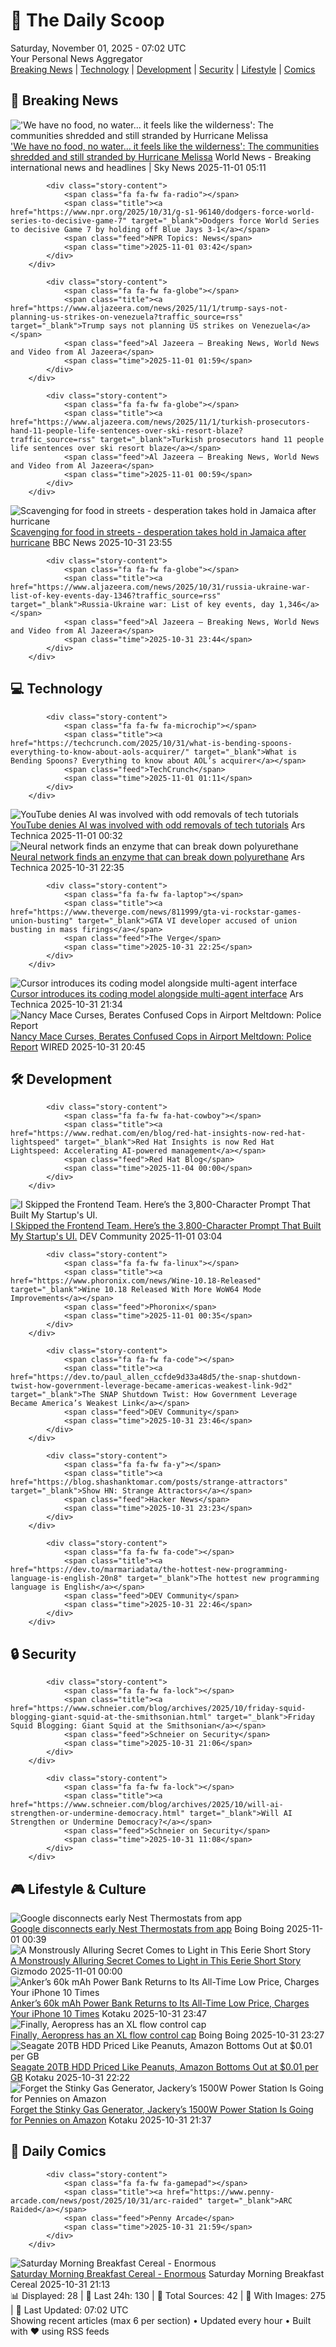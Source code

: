<!-- Processing 54 RSS feeds at 2025-11-01 07:01:50 UTC -->
<!-- Processing: XKCD -->
<!-- Processing: Penny Arcade -->
<!-- Processing: Girl Genius -->
<!-- Processing: BBC Breaking News -->
<!-- Processing: CBC News -->
<!-- Error processing https://rss.cbc.ca/lineup/topstories.xml: The read operation timed out -->
<!-- Processing: Reuters World News -->
<!-- Processing: ABC News Breaking -->
<!-- Processing: NBC News Breaking -->
<!-- Processing: TechCrunch -->
<!-- Processing: The Verge -->
<!-- Processing: Ars Technica -->
<!-- Processing: WIRED -->
<!-- Processing: Lobsters Python -->
<!-- Processing: Hacker News -->
<!-- Processing: Phoronix Linux News -->
<!-- Processing: It's FOSS -->
<!-- Processing: OMG! Ubuntu -->
<!-- Processing: Linux.com -->
<!-- Processing: Ubuntu Blog -->
<!-- Processing: GitHub Blog -->
<!-- Processing: DZone -->
<!-- Processing: Lifehacker -->
<!-- Processing: Kotaku -->
<!-- Processing: Krebs on Security -->
<!-- Processing: Schneier on Security -->
<!-- Generated 0 new posts out of 25 feeds processed -->
<div class="newspaper-header">
    <h1 class="newspaper-title">📰 The Daily Scoop</h1>
    <div class="newspaper-date">Saturday, November 01, 2025 - 07:02 UTC</div>
    <div class="newspaper-subtitle">Your Personal News Aggregator</div>
</div>

<div class="newspaper-nav">
    <a href="#breaking">Breaking News</a> |
    <a href="#tech">Technology</a> |
    <a href="#dev">Development</a> |
    <a href="#security">Security</a> |
    <a href="#lifestyle">Lifestyle</a> |
    <a href="#webcomics">Comics</a>
</div>

<div class="news-section breaking-news" id="breaking">
<h2 class="section-header">🚨 Breaking News</h2>
<div class="stories-container">
<div class="story">
            <img src="https://e3.365dm.com/25/11/1920x1080/skynews-kelner-vt-grab-jamaica-hurricane-melissa_7068357.jpg?20251101055002" alt="&#x27;We have no food, no water... it feels like the wilderness&#x27;: The communities shredded and still stranded by Hurricane Melissa" class="story-image" loading="lazy" onerror="this.style.display='none'">
            <div class="story-content">
                <span class="fa fa-fw fa-satellite"></span>
                <span class="title"><a href="https://news.sky.com/story/we-have-no-food-no-water-it-feels-like-the-wilderness-the-communities-shredded-and-still-stranded-by-hurricane-melissa-13461594" target="_blank">&#x27;We have no food, no water... it feels like the wilderness&#x27;: The communities shredded and still stranded by Hurricane Melissa</a></span>
                <span class="feed">World News - Breaking international news and headlines | Sky News</span>
                <span class="time">2025-11-01 05:11</span>
            </div>
        </div>
<div class="story">
            
            <div class="story-content">
                <span class="fa fa-fw fa-radio"></span>
                <span class="title"><a href="https://www.npr.org/2025/10/31/g-s1-96140/dodgers-force-world-series-to-decisive-game-7" target="_blank">Dodgers force World Series to decisive Game 7 by holding off Blue Jays 3-1</a></span>
                <span class="feed">NPR Topics: News</span>
                <span class="time">2025-11-01 03:42</span>
            </div>
        </div>
<div class="story">
            
            <div class="story-content">
                <span class="fa fa-fw fa-globe"></span>
                <span class="title"><a href="https://www.aljazeera.com/news/2025/11/1/trump-says-not-planning-us-strikes-on-venezuela?traffic_source=rss" target="_blank">Trump says not planning US strikes on Venezuela</a></span>
                <span class="feed">Al Jazeera – Breaking News, World News and Video from Al Jazeera</span>
                <span class="time">2025-11-01 01:59</span>
            </div>
        </div>
<div class="story">
            
            <div class="story-content">
                <span class="fa fa-fw fa-globe"></span>
                <span class="title"><a href="https://www.aljazeera.com/news/2025/11/1/turkish-prosecutors-hand-11-people-life-sentences-over-ski-resort-blaze?traffic_source=rss" target="_blank">Turkish prosecutors hand 11 people life sentences over ski resort blaze</a></span>
                <span class="feed">Al Jazeera – Breaking News, World News and Video from Al Jazeera</span>
                <span class="time">2025-11-01 00:59</span>
            </div>
        </div>
<div class="story">
            <img src="https://ichef.bbci.co.uk/ace/standard/240/cpsprodpb/5347/live/ffb40270-b6ad-11f0-80fd-e396b418a68d.jpg" alt="Scavenging for food in streets - desperation takes hold in Jamaica after hurricane" class="story-image" loading="lazy" onerror="this.style.display='none'">
            <div class="story-content">
                <span class="fa fa-fw fa-earth-americas"></span>
                <span class="title"><a href="https://www.bbc.com/news/articles/c0jdd186l0go?at_medium=RSS&at_campaign=rss" target="_blank">Scavenging for food in streets - desperation takes hold in Jamaica after hurricane</a></span>
                <span class="feed">BBC News</span>
                <span class="time">2025-10-31 23:55</span>
            </div>
        </div>
<div class="story">
            
            <div class="story-content">
                <span class="fa fa-fw fa-globe"></span>
                <span class="title"><a href="https://www.aljazeera.com/news/2025/10/31/russia-ukraine-war-list-of-key-events-day-1346?traffic_source=rss" target="_blank">Russia-Ukraine war: List of key events, day 1,346</a></span>
                <span class="feed">Al Jazeera – Breaking News, World News and Video from Al Jazeera</span>
                <span class="time">2025-10-31 23:44</span>
            </div>
        </div>
</div>
</div>
<div class="news-section tech-news" id="tech">
<h2 class="section-header">💻 Technology</h2>
<div class="stories-container">
<div class="story">
            
            <div class="story-content">
                <span class="fa fa-fw fa-microchip"></span>
                <span class="title"><a href="https://techcrunch.com/2025/10/31/what-is-bending-spoons-everything-to-know-about-aols-acquirer/" target="_blank">What is Bending Spoons? Everything to know about AOL’s acquirer</a></span>
                <span class="feed">TechCrunch</span>
                <span class="time">2025-11-01 01:11</span>
            </div>
        </div>
<div class="story">
            <img src="https://cdn.arstechnica.net/wp-content/uploads/2025/10/GettyImages-2216630168-500x500.jpg" alt="YouTube denies AI was involved with odd removals of tech tutorials" class="story-image" loading="lazy" onerror="this.style.display='none'">
            <div class="story-content">
                <span class="fa fa-fw fa-cog"></span>
                <span class="title"><a href="https://arstechnica.com/tech-policy/2025/10/youtube-denies-ai-was-involved-with-odd-removals-of-tech-tutorials/" target="_blank">YouTube denies AI was involved with odd removals of tech tutorials</a></span>
                <span class="feed">Ars Technica</span>
                <span class="time">2025-11-01 00:32</span>
            </div>
        </div>
<div class="story">
            <img src="https://cdn.arstechnica.net/wp-content/uploads/2025/10/GettyImages-1306483-500x500.jpg" alt="Neural network finds an enzyme that can break down polyurethane" class="story-image" loading="lazy" onerror="this.style.display='none'">
            <div class="story-content">
                <span class="fa fa-fw fa-cog"></span>
                <span class="title"><a href="https://arstechnica.com/science/2025/10/polyurethane-is-the-latest-polymer-broken-down-by-designer-enzymes/" target="_blank">Neural network finds an enzyme that can break down polyurethane</a></span>
                <span class="feed">Ars Technica</span>
                <span class="time">2025-10-31 22:35</span>
            </div>
        </div>
<div class="story">
            
            <div class="story-content">
                <span class="fa fa-fw fa-laptop"></span>
                <span class="title"><a href="https://www.theverge.com/news/811999/gta-vi-rockstar-games-union-busting" target="_blank">GTA VI developer accused of union busting in mass firings</a></span>
                <span class="feed">The Verge</span>
                <span class="time">2025-10-31 22:25</span>
            </div>
        </div>
<div class="story">
            <img src="https://cdn.arstechnica.net/wp-content/uploads/2025/10/Screenshot-2025-10-31-at-3.49.43-PM-500x378.png" alt="Cursor introduces its coding model alongside multi-agent interface" class="story-image" loading="lazy" onerror="this.style.display='none'">
            <div class="story-content">
                <span class="fa fa-fw fa-cog"></span>
                <span class="title"><a href="https://arstechnica.com/ai/2025/10/cursor-introduces-its-coding-model-alongside-multi-agent-interface/" target="_blank">Cursor introduces its coding model alongside multi-agent interface</a></span>
                <span class="feed">Ars Technica</span>
                <span class="time">2025-10-31 21:34</span>
            </div>
        </div>
<div class="story">
            <img src="https://media.wired.com/photos/6904dfbef259dcdee4c046a1/master/pass/Nancy-Mace-TSA-Politics-AP24324592046983.jpg" alt="Nancy Mace Curses, Berates Confused Cops in Airport Meltdown: Police Report" class="story-image" loading="lazy" onerror="this.style.display='none'">
            <div class="story-content">
                <span class="fa fa-fw fa-bolt"></span>
                <span class="title"><a href="https://www.wired.com/story/nancy-mace-berates-cops-airport-meltdown/" target="_blank">Nancy Mace Curses, Berates Confused Cops in Airport Meltdown: Police Report</a></span>
                <span class="feed">WIRED</span>
                <span class="time">2025-10-31 20:45</span>
            </div>
        </div>
</div>
</div>
<div class="news-section dev-news" id="dev">
<h2 class="section-header">🛠️ Development</h2>
<div class="stories-container">
<div class="story">
            
            <div class="story-content">
                <span class="fa fa-fw fa-hat-cowboy"></span>
                <span class="title"><a href="https://www.redhat.com/en/blog/red-hat-insights-now-red-hat-lightspeed" target="_blank">Red Hat Insights is now Red Hat Lightspeed: Accelerating AI-powered management</a></span>
                <span class="feed">Red Hat Blog</span>
                <span class="time">2025-11-04 00:00</span>
            </div>
        </div>
<div class="story">
            <img src="https://media2.dev.to/dynamic/image/width=800%2Cheight=%2Cfit=scale-down%2Cgravity=auto%2Cformat=auto/https%3A%2F%2Fdev-to-uploads.s3.amazonaws.com%2Fuploads%2Farticles%2F1z2zqei2c2mmmzlfjsw4.png" alt="I Skipped the Frontend Team. Here’s the 3,800-Character Prompt That Built My Startup&#x27;s UI." class="story-image" loading="lazy" onerror="this.style.display='none'">
            <div class="story-content">
                <span class="fa fa-fw fa-code"></span>
                <span class="title"><a href="https://dev.to/pump_web_c125a746e2ec6f19/i-skipped-the-frontend-team-heres-the-3800-character-prompt-that-built-my-startups-ui-4107" target="_blank">I Skipped the Frontend Team. Here’s the 3,800-Character Prompt That Built My Startup&#x27;s UI.</a></span>
                <span class="feed">DEV Community</span>
                <span class="time">2025-11-01 03:04</span>
            </div>
        </div>
<div class="story">
            
            <div class="story-content">
                <span class="fa fa-fw fa-linux"></span>
                <span class="title"><a href="https://www.phoronix.com/news/Wine-10.18-Released" target="_blank">Wine 10.18 Released With More WoW64 Mode Improvements</a></span>
                <span class="feed">Phoronix</span>
                <span class="time">2025-11-01 00:35</span>
            </div>
        </div>
<div class="story">
            
            <div class="story-content">
                <span class="fa fa-fw fa-code"></span>
                <span class="title"><a href="https://dev.to/paul_allen_ccfde9d33a48d5/the-snap-shutdown-twist-how-government-leverage-became-americas-weakest-link-9d2" target="_blank">The SNAP Shutdown Twist: How Government Leverage Became America’s Weakest Link</a></span>
                <span class="feed">DEV Community</span>
                <span class="time">2025-10-31 23:46</span>
            </div>
        </div>
<div class="story">
            
            <div class="story-content">
                <span class="fa fa-fw fa-y"></span>
                <span class="title"><a href="https://blog.shashanktomar.com/posts/strange-attractors" target="_blank">Show HN: Strange Attractors</a></span>
                <span class="feed">Hacker News</span>
                <span class="time">2025-10-31 23:23</span>
            </div>
        </div>
<div class="story">
            
            <div class="story-content">
                <span class="fa fa-fw fa-code"></span>
                <span class="title"><a href="https://dev.to/marmariadata/the-hottest-new-programming-language-is-english-20n8" target="_blank">The hottest new programming language is English</a></span>
                <span class="feed">DEV Community</span>
                <span class="time">2025-10-31 22:46</span>
            </div>
        </div>
</div>
</div>
<div class="news-section security-news" id="security">
<h2 class="section-header">🔒 Security</h2>
<div class="stories-container">
<div class="story">
            
            <div class="story-content">
                <span class="fa fa-fw fa-lock"></span>
                <span class="title"><a href="https://www.schneier.com/blog/archives/2025/10/friday-squid-blogging-giant-squid-at-the-smithsonian.html" target="_blank">Friday Squid Blogging: Giant Squid at the Smithsonian</a></span>
                <span class="feed">Schneier on Security</span>
                <span class="time">2025-10-31 21:06</span>
            </div>
        </div>
<div class="story">
            
            <div class="story-content">
                <span class="fa fa-fw fa-lock"></span>
                <span class="title"><a href="https://www.schneier.com/blog/archives/2025/10/will-ai-strengthen-or-undermine-democracy.html" target="_blank">Will AI Strengthen or Undermine Democracy?</a></span>
                <span class="feed">Schneier on Security</span>
                <span class="time">2025-10-31 11:08</span>
            </div>
        </div>
</div>
</div>
<div class="news-section lifestyle-news" id="lifestyle">
<h2 class="section-header">🎮 Lifestyle & Culture</h2>
<div class="stories-container">
<div class="story">
            <img src="https://i0.wp.com/boingboing.net/wp-content/uploads/2025/10/shutterstock_2293679881.jpg?fit=1000%2C667&amp;quality=60&amp;ssl=1" alt="Google disconnects early Nest Thermostats from app" class="story-image" loading="lazy" onerror="this.style.display='none'">
            <div class="story-content">
                <span class="fa fa-fw fa-arrow-right"></span>
                <span class="title"><a href="https://boingboing.net/2025/10/31/google-disconnects-early-nest-thermostats-from-app.html" target="_blank">Google disconnects early Nest Thermostats from app</a></span>
                <span class="feed">Boing Boing</span>
                <span class="time">2025-11-01 00:39</span>
            </div>
        </div>
<div class="story">
            <img src="https://gizmodo.com/app/uploads/2025/10/OCT2025_Lightspeed_io9-1280x853.jpg" alt="A Monstrously Alluring Secret Comes to Light in This Eerie Short Story" class="story-image" loading="lazy" onerror="this.style.display='none'">
            <div class="story-content">
                <span class="fa fa-fw fa-computer"></span>
                <span class="title"><a href="https://gizmodo.com/a-woman-hides-a-monstrously-alluring-secret-in-this-eerie-short-story-2000680209" target="_blank">A Monstrously Alluring Secret Comes to Light in This Eerie Short Story</a></span>
                <span class="feed">Gizmodo</span>
                <span class="time">2025-11-01 00:00</span>
            </div>
        </div>
<div class="story">
            <img src="https://kotaku.com/app/uploads/2025/09/Anker-Power-Bank-Power-Station-60000mAh-1280x854.jpg" alt="Anker’s 60k mAh Power Bank Returns to Its All-Time Low Price, Charges Your iPhone 10 Times" class="story-image" loading="lazy" onerror="this.style.display='none'">
            <div class="story-content">
                <span class="fa fa-fw fa-gamepad"></span>
                <span class="title"><a href="https://kotaku.com/ankers-60k-mah-power-bank-returns-to-its-all-time-low-price-charges-your-iphone-10-times-2000639699" target="_blank">Anker’s 60k mAh Power Bank Returns to Its All-Time Low Price, Charges Your iPhone 10 Times</a></span>
                <span class="feed">Kotaku</span>
                <span class="time">2025-10-31 23:47</span>
            </div>
        </div>
<div class="story">
            <img src="https://i0.wp.com/boingboing.net/wp-content/uploads/2025/10/Image-Aeropress.jpg?fit=1080%2C931&amp;quality=60&amp;ssl=1" alt="Finally, Aeropress has an XL flow control cap" class="story-image" loading="lazy" onerror="this.style.display='none'">
            <div class="story-content">
                <span class="fa fa-fw fa-arrow-right"></span>
                <span class="title"><a href="https://boingboing.net/2025/10/31/finally-aeropress-has-an-xl-flow-control-cap.html" target="_blank">Finally, Aeropress has an XL flow control cap</a></span>
                <span class="feed">Boing Boing</span>
                <span class="time">2025-10-31 23:27</span>
            </div>
        </div>
<div class="story">
            <img src="https://kotaku.com/app/uploads/2025/10/seagate-hdd-20-1280x853.jpg" alt="Seagate 20TB HDD Priced Like Peanuts, Amazon Bottoms Out at $0.01 per GB" class="story-image" loading="lazy" onerror="this.style.display='none'">
            <div class="story-content">
                <span class="fa fa-fw fa-gamepad"></span>
                <span class="title"><a href="https://kotaku.com/seagate-20tb-hdd-priced-like-peanuts-amazon-bottoms-out-at-0-01-per-gb-2000639129" target="_blank">Seagate 20TB HDD Priced Like Peanuts, Amazon Bottoms Out at $0.01 per GB</a></span>
                <span class="feed">Kotaku</span>
                <span class="time">2025-10-31 22:22</span>
            </div>
        </div>
<div class="story">
            <img src="https://kotaku.com/app/uploads/2025/08/jackery-power-station-1280x853.jpg" alt="Forget the Stinky Gas Generator, Jackery’s 1500W Power Station Is Going for Pennies on Amazon" class="story-image" loading="lazy" onerror="this.style.display='none'">
            <div class="story-content">
                <span class="fa fa-fw fa-gamepad"></span>
                <span class="title"><a href="https://kotaku.com/forget-the-stinky-gas-generator-jackerys-1500w-power-station-is-going-for-pennies-on-amazon-2000640169" target="_blank">Forget the Stinky Gas Generator, Jackery’s 1500W Power Station Is Going for Pennies on Amazon</a></span>
                <span class="feed">Kotaku</span>
                <span class="time">2025-10-31 21:37</span>
            </div>
        </div>
</div>
</div>
<div class="news-section webcomics-section" id="webcomics">
<h2 class="section-header">🎨 Daily Comics</h2>
<div class="stories-container">
<div class="story">
            
            <div class="story-content">
                <span class="fa fa-fw fa-gamepad"></span>
                <span class="title"><a href="https://www.penny-arcade.com/news/post/2025/10/31/arc-raided" target="_blank">ARC Raided</a></span>
                <span class="feed">Penny Arcade</span>
                <span class="time">2025-10-31 21:59</span>
            </div>
        </div>
<div class="story">
            <img src="https://www.smbc-comics.com/comics/1761945227-20251031.png" alt="Saturday Morning Breakfast Cereal - Enormous" class="story-image" loading="lazy" onerror="this.style.display='none'">
            <div class="story-content">
                <span class="fa fa-fw fa-smile"></span>
                <span class="title"><a href="https://www.smbc-comics.com/comic/enormous" target="_blank">Saturday Morning Breakfast Cereal - Enormous</a></span>
                <span class="feed">Saturday Morning Breakfast Cereal</span>
                <span class="time">2025-10-31 21:13</span>
            </div>
        </div>
</div>
</div>

<div class="newspaper-footer">
    <div class="stats">
        📊 Displayed: 28 | 📅 Last 24h: 130 | 📡 Total Sources: 42 | 📸 With Images: 275 |
        🔄 Last Updated: 07:02 UTC
    </div>
    <div class="footer-note">
        Showing recent articles (max 6 per section) • Updated every hour • Built with ❤️ using RSS feeds
    </div>
</div>
